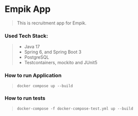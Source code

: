 # Empik App

>This is recruitment app for Empik.

### Used Tech Stack:
>* Java 17
>* Spring 6, and Spring Boot 3
>* PostgreSQL
>* Testcontainers, mockito and JUnit5


### How to run Application
> ```shell
> docker compose up --build
> ```

### How to run tests
> ```shell
> docker-compose -f docker-compose-test.yml up --build
> ```